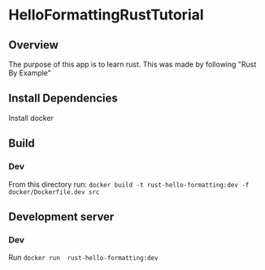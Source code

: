 # HelloFormattingRustTutorial

## Overview
The purpose of this app is to learn rust. This was made by following "Rust By Example"

## Install Dependencies
Install docker

## Build
### Dev
From this directory run: `docker build -t rust-hello-formatting:dev -f docker/Dockerfile.dev src`

## Development server
### Dev
Run `docker run  rust-hello-formatting:dev`